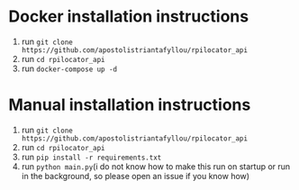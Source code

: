 # Docker installation instructions
1. run `git clone https://github.com/apostolistriantafyllou/rpilocator_api`
2. run `cd rpilocator_api`
3. run `docker-compose up -d`

# Manual installation instructions
1. run `git clone https://github.com/apostolistriantafyllou/rpilocator_api`
2. run `cd rpilocator_api`
3. run `pip install -r requirements.txt`
4. run `python main.py`(i do not know how to make this run on startup or run in the background, so please open an issue if you know how)
